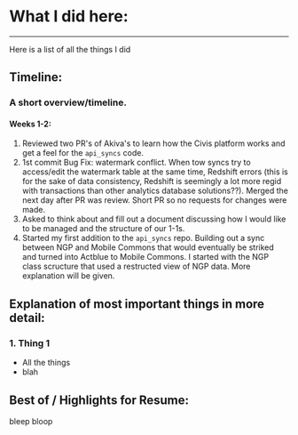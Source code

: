 # What I did here:
---
Here is a list of all the things I did
## Timeline:
### A short overview/timeline.

#### Weeks 1-2:

1. Reviewed two PR's of Akiva's to learn how the Civis platform works and get a feel for the `api_syncs` code.
2. 1st commit Bug Fix: watermark conflict. When tow syncs try to access/edit the watermark table at the same time, Redshift errors (this is for the sake of data consistency, Redshift is seemingly a lot more regid with transactions than other analytics database solutions??). Merged the next day after PR was review. Short PR so no requests for changes were made.
3. Asked to think about and fill out a document discussing how I would like to be managed and the structure of our 1-1s.
4. Started my first addition to the `api_syncs` repo. Building out a sync between NGP and Mobile Commons that would eventually be striked and turned into Actblue to Mobile Commons. I started with the NGP class scructure that used a restructed view of NGP data. More explanation will be given.

## Explanation of most important things in more detail:
### 1. Thing 1
- All the things
- blah

## Best of / Highlights for Resume:
bleep bloop